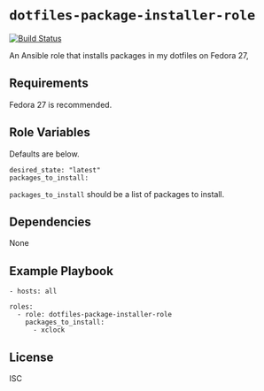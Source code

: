 # `dotfiles-package-installer-role`

[![Build Status](https://travis-ci.org/thecjharries/dotfiles-package-installer-role.svg?branch=master)](https://travis-ci.org/thecjharries/dotfiles-package-installer-role)

An Ansible role that installs packages in my dotfiles on Fedora 27,

## Requirements

Fedora 27 is recommended.

## Role Variables

Defaults are below.

    desired_state: "latest"
    packages_to_install:

`packages_to_install` should be a list of packages to install.

## Dependencies

None

## Example Playbook

    - hosts: all

    roles:
      - role: dotfiles-package-installer-role
        packages_to_install:
          - xclock

## License

ISC

